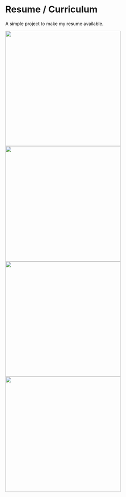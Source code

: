 # Resume / Curriculum
A simple project to make my resume available.

<img height="360em" src="https://github.com/GiovaniDamian/Resume/assets/60575219/a1c4a7a8-d37e-4b8c-ad33-9d57064365dc"/></br>
<img height="360em" src="https://github.com/GiovaniDamian/Resume/assets/60575219/0b8f6271-5bf7-49cb-8f00-8fe8e842de8c"/></br>
<img height="360em" src="https://github.com/GiovaniDamian/Resume/assets/60575219/fdaca126-6921-4353-ab09-5416b4536dd4"/></br>
<img height="360em" src="https://github.com/GiovaniDamian/Resume/assets/60575219/29584520-8573-4b08-b2a3-4fd6088acd08"/>
